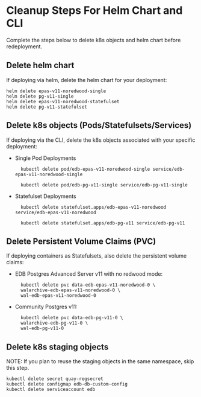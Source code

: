 # Cleanup Steps For Helm Chart and CLI
Complete the steps below to delete k8s objects and helm chart before redeployment.

## Delete helm chart

If deploying via helm, delete the helm chart for your deployment:

    helm delete epas-v11-noredwood-single
    helm delete pg-v11-single
    helm delete epas-v11-noredwood-statefulset
    helm delete pg-v11-statefulset

## Delete k8s objects (Pods/Statefulsets/Services)

If deploying via the CLI, delete the k8s objects associated with your specific deployment:

- Single Pod Deployments


        kubectl delete pod/edb-epas-v11-noredwood-single service/edb-epas-v11-noredwood-single

        kubectl delete pod/edb-pg-v11-single service/edb-pg-v11-single

- Statefulset Deployments
    
        kubectl delete statefulset.apps/edb-epas-v11-noredwood service/edb-epas-v11-noredwood

        kubectl delete statefulset.apps/edb-pg-v11 service/edb-pg-v11

## Delete Persistent Volume Claims (PVC)

If deploying containers as Statefulsets, also delete the persistent volume claims:

- EDB Postgres Advanced Server v11 with no redwood mode:

        kubectl delete pvc data-edb-epas-v11-noredwood-0 \
        walarchive-edb-epas-v11-noredwood-0 \ 
        wal-edb-epas-v11-noredwood-0

- Community Postgres v11:   

        kubectl delete pvc data-edb-pg-v11-0 \
        walarchive-edb-pg-v11-0 \
        wal-edb-pg-v11-0


## Delete k8s staging objects

NOTE: If you plan to reuse the staging objects in the same namespace, skip this step.

    kubectl delete secret quay-regsecret
    kubectl delete configmap edb-db-custom-config
    kubectl delete serviceaccount edb



